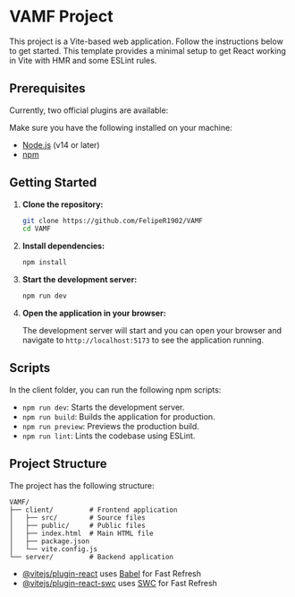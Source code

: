 # VAMF Project

This project is a Vite-based web application. Follow the instructions below to get started.
This template provides a minimal setup to get React working in Vite with HMR and some ESLint rules.

## Prerequisites
Currently, two official plugins are available:

Make sure you have the following installed on your machine:

- [Node.js](https://nodejs.org/) (v14 or later)
- [npm](https://www.npmjs.com/)

## Getting Started

1. **Clone the repository:**

   ```sh
   git clone https://github.com/FelipeR1902/VAMF
   cd VAMF
   ```

2. **Install dependencies:**

   ```sh
   npm install
   ```

3. **Start the development server:**

   ```sh
   npm run dev
   ```

4. **Open the application in your browser:**

   The development server will start and you can open your browser and navigate to `http://localhost:5173` to see the application running.

## Scripts

In the client folder, you can run the following npm scripts:

- `npm run dev`: Starts the development server.
- `npm run build`: Builds the application for production.
- `npm run preview`: Previews the production build.
- `npm run lint`: Lints the codebase using ESLint.

## Project Structure

The project has the following structure:

```
VAMF/
├── client/         # Frontend application
│   ├── src/        # Source files
│   ├── public/     # Public files
│   ├── index.html  # Main HTML file
│   ├── package.json
│   └── vite.config.js
└── server/         # Backend application
```
- [@vitejs/plugin-react](https://github.com/vitejs/vite-plugin-react/blob/main/packages/plugin-react/README.md) uses [Babel](https://babeljs.io/) for Fast Refresh
- [@vitejs/plugin-react-swc](https://github.com/vitejs/vite-plugin-react-swc) uses [SWC](https://swc.rs/) for Fast Refresh
